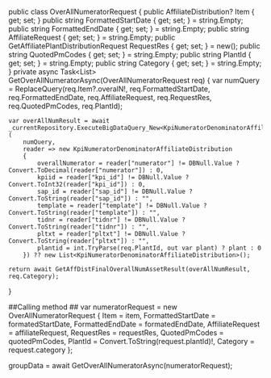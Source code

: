 public class OverAllNumeratorRequest
{
    public AffiliateDistribution? Item { get; set; }
    public string FormattedStartDate { get; set; } = string.Empty;
    public string FormattedEndDate { get; set; } = string.Empty;
    public string AffiliateRequest { get; set; } = string.Empty;
    public GetAffiliatePlantDistributionRequest RequestRes { get; set; } = new();
    public string QuotedPmCodes { get; set; } = string.Empty;
    public string PlantId { get; set; } = string.Empty;
    public string Category { get; set; } = string.Empty;
}
private async Task<List<AssetGroupedData>> GetOverAllNumeratorAsync(OverAllNumeratorRequest req)
{
    var numQuery = ReplaceQuery(req.Item?.overalN!, req.FormattedStartDate, req.FormattedEndDate,
                                req.AffiliateRequest, req.RequestRes, req.QuotedPmCodes, req.PlantId);

    var overAllNumResult = await _currentRepository.ExecuteBigDataQuery_New<KpiNumeratorDenominatorAffiliateDistribution>(
        numQuery,
        reader => new KpiNumeratorDenominatorAffiliateDistribution
        {
            overallNumerator = reader["numerator"] != DBNull.Value ? Convert.ToDecimal(reader["numerator"]) : 0,
            kpiid = reader["kpi_id"] != DBNull.Value ? Convert.ToInt32(reader["kpi_id"]) : 0,
            sap_id = reader["sap_id"] != DBNull.Value ? Convert.ToString(reader["sap_id"]) : "",
            template = reader["template"] != DBNull.Value ? Convert.ToString(reader["template"]) : "",
            tidnr = reader["tidnr"] != DBNull.Value ? Convert.ToString(reader["tidnr"]) : "",
            pltxt = reader["pltxt"] != DBNull.Value ? Convert.ToString(reader["pltxt"]) : "",
            plantid = int.TryParse(req.PlantId, out var plant) ? plant : 0
        }) ?? new List<KpiNumeratorDenominatorAffiliateDistribution>();

    return await GetAffDistFinalOverallNumAssetResult(overAllNumResult, req.Category);
}

##Calling method ##
 var numeratorRequest = new OverAllNumeratorRequest
 {
     Item = item,
     FormattedStartDate = formatedStartDate,
     FormattedEndDate = formatedEndDate,
     AffiliateRequest = affiliateRequest,
     RequestRes = requestRes,
     QuotedPmCodes = quotedPmCodes,
     PlantId = Convert.ToString(request.plantId)!,
     Category = request.category
 };

 groupData = await GetOverAllNumeratorAsync(numeratorRequest);
